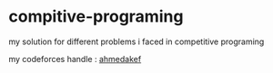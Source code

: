 # compitive-programing
my solution for different problems i faced in competitive programing

my codeforces handle : [ahmedakef](http://codeforces.com/profile/ahmedakef)
